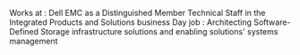 Works at : Dell EMC as a Distinguished Member Technical Staff in the Integrated Products and Solutions business
Day job  : Architecting Software-Defined Storage infrastructure solutions and enabling solutions' systems management


